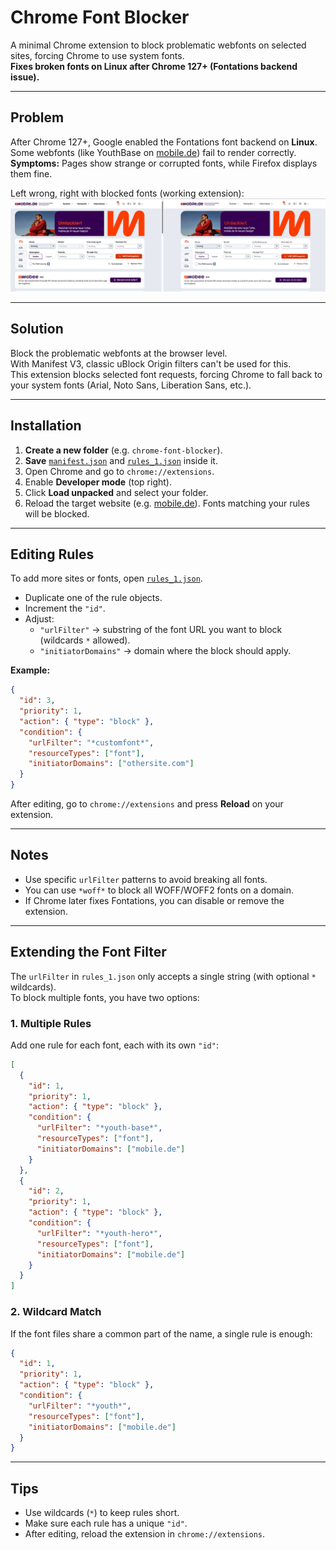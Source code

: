 # Chrome Font Blocker

A minimal Chrome extension to block problematic webfonts on selected sites, forcing Chrome to use system fonts.  
**Fixes broken fonts on Linux after Chrome 127+ (Fontations backend issue).**

---

## Problem

After Chrome 127+, Google enabled the Fontations font backend on **Linux**.  
Some webfonts (like YouthBase on [mobile.de](https://mobile.de)) fail to render correctly.  
**Symptoms:** Pages show strange or corrupted fonts, while Firefox displays them fine.

Left wrong, right with blocked fonts (working extension):  
![Screenshot: Left wrong, right with blocked fonts](screenshots/Screenshot%20from%202025-09-21%2013-10-24.png)

---

## Solution

Block the problematic webfonts at the browser level.  
With Manifest V3, classic uBlock Origin filters can't be used for this.  
This extension blocks selected font requests, forcing Chrome to fall back to your system fonts (Arial, Noto Sans, Liberation Sans, etc.).

---

## Installation

1. **Create a new folder** (e.g. `chrome-font-blocker`).
2. **Save** [`manifest.json`](manifest.json) and [`rules_1.json`](rules_1.json) inside it.
3. Open Chrome and go to `chrome://extensions`.
4. Enable **Developer mode** (top right).
5. Click **Load unpacked** and select your folder.
6. Reload the target website (e.g. [mobile.de](https://mobile.de)). Fonts matching your rules will be blocked.

---

## Editing Rules

To add more sites or fonts, open [`rules_1.json`](rules_1.json).

- Duplicate one of the rule objects.
- Increment the `"id"`.
- Adjust:
  - `"urlFilter"` → substring of the font URL you want to block (wildcards `*` allowed).
  - `"initiatorDomains"` → domain where the block should apply.

**Example:**
```json
{
  "id": 3,
  "priority": 1,
  "action": { "type": "block" },
  "condition": {
    "urlFilter": "*customfont*",
    "resourceTypes": ["font"],
    "initiatorDomains": ["othersite.com"]
  }
}
```
After editing, go to `chrome://extensions` and press **Reload** on your extension.

---

## Notes

- Use specific `urlFilter` patterns to avoid breaking all fonts.
- You can use `*woff*` to block all WOFF/WOFF2 fonts on a domain.
- If Chrome later fixes Fontations, you can disable or remove the extension.

---

## Extending the Font Filter

The `urlFilter` in `rules_1.json` only accepts a single string (with optional `*` wildcards).  
To block multiple fonts, you have two options:

### 1. Multiple Rules

Add one rule for each font, each with its own `"id"`:

```json
[
  {
    "id": 1,
    "priority": 1,
    "action": { "type": "block" },
    "condition": {
      "urlFilter": "*youth-base*",
      "resourceTypes": ["font"],
      "initiatorDomains": ["mobile.de"]
    }
  },
  {
    "id": 2,
    "priority": 1,
    "action": { "type": "block" },
    "condition": {
      "urlFilter": "*youth-hero*",
      "resourceTypes": ["font"],
      "initiatorDomains": ["mobile.de"]
    }
  }
]
```

### 2. Wildcard Match

If the font files share a common part of the name, a single rule is enough:

```json
{
  "id": 1,
  "priority": 1,
  "action": { "type": "block" },
  "condition": {
    "urlFilter": "*youth*",
    "resourceTypes": ["font"],
    "initiatorDomains": ["mobile.de"]
  }
}
```

---

## Tips

- Use wildcards (`*`) to keep rules short.
- Make sure each rule has a unique `"id"`.
- After editing, reload the extension in `chrome://extensions`.
